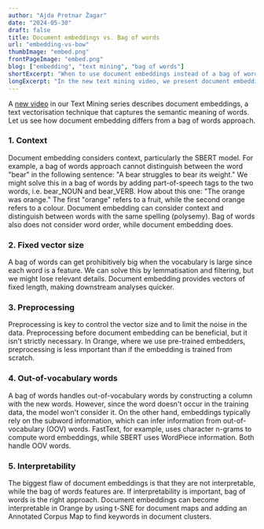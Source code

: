 ```yaml
---
author: "Ajda Pretnar Žagar"
date: "2024-05-30"
draft: false
title: Document embeddings vs. Bag of words
url: "embedding-vs-bow"
thumbImage: "embed.png"
frontPageImage: "embed.png"
blog: ["embedding", "text mining", "bag of words"]
shortExcerpt: "When to use document embeddings instead of a bag of words."
longExcerpt: "In the new text mining video, we present document embeddings, a popular text vectorisation technique. We describe when to use document embeddings in favour of a bag of words."
---
```


A [new video](https://youtu.be/QQqaWZEdE58?si=REvx2DN6FvwmSbZL) in our Text Mining series describes document embeddings, a text vectorisation technique that captures the semantic meaning of words. Let us see how document embedding differs from a bag of words approach.

### 1. Context

Document embedding considers context, particularly the SBERT model. For example, a bag of words approach cannot distinguish between the word "bear" in the following sentence: "A bear struggles to bear its weight." We might solve this in a bag of words by adding part-of-speech tags to the two words, i.e. bear_NOUN and bear_VERB. How about this one: "The orange was orange." The first "orange" refers to a fruit, while the second orange refers to a colour. Document embedding can consider context and distinguish between words with the same spelling (polysemy). Bag of words also does not consider word order, while document embedding does.

<WindowScreenshot src="embeddings.png"/>

### 2. Fixed vector size

A bag of words can get prohibitively big when the vocabulary is large since each word is a feature. We can solve this by lemmatisation and filtering, but we might lose relevant details. Document embedding provides vectors of fixed length, making downstream analyses quicker.

### 3. Preprocessing

Preprocessing is key to control the vector size and to limit the noise in the data. Preprocessing before document embedding can be beneficial, but it isn't strictly necessary. In Orange, where we use pre-trained embedders, preprocessing is less important than if the embedding is trained from scratch.

### 4. Out-of-vocabulary words

A bag of words handles out-of-vocabulary words by constructing a column with the new words. However, since the word doesn't occur in the training data, the model won't consider it. On the other hand, embeddings typically rely on the subword information, which can infer information from out-of-vocabulary (OOV) words. FastText, for example, uses character n-grams to compute word embeddings, while SBERT uses WordPiece information. Both handle OOV words.

### 5. Interpretability

The biggest flaw of document embeddings is that they are not interpretable, while the bag of words features are. If interpretability is important, bag of words is the right approach. Document embeddings can become interpretable in Orange by using t-SNE for document maps and adding an Annotated Corpus Map to find keywords in document clusters.

<WindowScreenshot src="workflow.png"/>